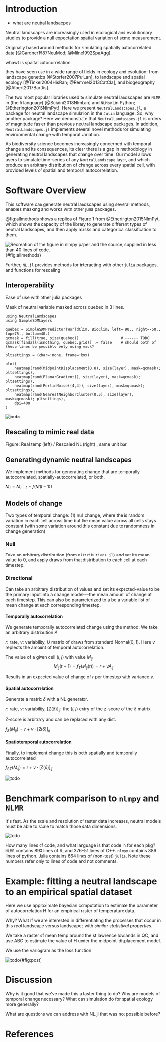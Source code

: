 # Introduction

- what are neutral landsacpes

Neutral landscapes are increasingly used in ecological and
evolutionary studies to provide a null expectation spatial variation
of some measurement.

Originally based around methods for simulating
spatially autocorrelated data [@Gardner1987NeuMod; @Milne1992SpaAgg].

whawt is spaital autocorrelation

they have seen use in a wide range of fields in ecology and evolution:
from landscape genetics [@Storfer2007PutLan], to landscape and spatial
ecology [@Tinker2004HisRan; @Remmel2013CatCla], and biogeography
[@Albert2017BarDis].


 The two most popular libraries used to simulate neutral landscapes
are `NLMR` in (the `R` language) [@Sciaini2018NlmLan] and `NLMpy` [in
Python; @Etherington2015NlmPyt]. Here we present
`NeutralLandscapes.jl`, a package for neutral landscape simulation in
the `Julia` language.   So, why another package?  Here we demonstrate
that `NeutralLandscapes.jl` is orders of magnitude faster than
previous neutral landscape packages. In addition,
`NeutralLandscapes.jl` implements several novel methods for simulating
environmental change with temporal variation.

As biodiversity science becomes increasingly concerned with temporal
change and its consequences, its clear there is a gap in methodology
in generating neutral landscapes that change over time.   Our model
allows users to simulate time-series of any `NeutralLandscape` layer,
and which produce an arbitrary distribution of change across every
spatial cell, with provided levels of spatial and temporal
autocorrelation.

# Software Overview

This software can generate neutral landscapes using several methods,
enables masking and works with other julia packages.

@fig:allmethods shows a replica of Figure 1 from
@Etherington2015NlmPyt, which shows the capacity of the library to
generate different types of neutral landscapes, and then apply masks
and categorical classifcation to them.

![Recreation of the figure in `nlmpy` paper and the source, supplied in less than 40 lines of code.](./figures/figure1.png){#fig:allmethods}


Further, `NL.jl` provides methods for interacting with other `julia`
packages, and functions for rescaling

## Interoperability

Ease of use with other julia packages

Mask of neutral variable masked across quebec in 3 lines.

```
using NeutralLandscapes
using SimpleSDMLayers

quebec = SimpleSDMPredictor(WorldClim, BioClim; left=-90., right=-50., top=75., bottom=40.)
qcmask = fill(true, size(quebec))                   # ------ TODO
qcmask[findall(isnothing, quebec.grid)] .= false    # should both of these lines be possible only using mask?

pltsettings = (cbar=:none, frame=:box)

plot(
    heatmap(rand(MidpointDisplacement(0.8), size(layer), mask=qcmask); pltsettings),
    heatmap(rand(PlanarGradient(), size(layer), mask=qcmask); pltsettings),
    heatmap(rand(PerlinNoise((4,4)), size(layer), mask=qcmask); pltsettings),
    heatmap(rand(NearestNeighborCluster(0.5), size(layer), mask=qcmask); pltsettings),
    dpi=400
)
```

![todo](./figures/interoperable.png)

## Rescaling to mimic real data


Figure: Real temp (left) / Rescaled NL (right) , same unit bar

## Generating dynamic neutral landscapes

We implement methods for generating change that are temporally
autocorrelated, spatially-autocorrelated, or both.

$M_t = M_{t-1} + f(M(t-1))$

## Models of change

Two types of temporal change: (1) null change, where the is random
variation in each cell across time but the mean value across all cells
stays constant (with some variation around this constant due to
randomness in change generation)

### Null

Take an arbitrary distribution (from `Distributions.jl`) and set its
mean value to 0, and apply draws from that distribution to each cell
at each timestep.

### Directional

Can take an arbitrary distribution of values and set its expected-value
to be the primary input into a change model---the mean amount of change
at each timestep. This can also be parameterized to a be a variable list of
mean change at each corresponding timestep.

#### Temporally autocorrelation

We generate temporally autocorrelated change using the method. We take
an arbitrary distribution $A$

$r$: rate, $v$: variability, $U$ matrix of draws from standard $\text{Normal}(0,1)$.
Here $v$ replects the amount of temporal autocorrelation.

The value of a given cell $(i,j)$ with value $M_{ij}$
$$M_{ij}(t+1) = f_{T}(M_{ij}(t)) = r + vA_{ij}$$

Results in an expected value of change of $r$ per timestep with variance $v$.

#### Spatial autocorrelation

Generate a matrix $\delta$ with a NL generator.

$r$: rate, $v$: variability, $[Z(\delta)]_{ij}$: the $(i,j)$ entry of the z-score of the $\delta$ matrix

Z-score is arbitrary and can be replaced with any dist.

$f_{S}(M_{ij}) = r + v \cdot [Z(\delta)]_{ij}$

#### Spatiotemporal autocorrelation

Finally, to implement change this is both spatially and temporally autocorrelated

$f_{ST}(M_{ij}) = r + v \cdot [Z(\delta)]_{ij}$

![todo](./figures/temporal.png)

# Benchmark comparison to `nlmpy` and `NLMR`

It's fast. As the scale and resolution of raster data increases,
neutral models must be able to scale to match those data dimensions.

![todo](./figures/benchmark.png)


How many lines of code, and what language is that code in for each
pkg? `NLMR` contains 893 lines of R, and 376+51 lines of C++. `nlmpy`
contains 386 lines of python. Julia contains 664 lines of (non-test)
`julia`. Note these numbers refer only to lines of code and not
comments.

# Example: fitting a neutral landscape to an empirical spatial dataset

Here we use approximate bayesian computation to estimate the parameter of autocorrelation H for an empirical raster of temperature data.

Why? What if we are interested in differentiating the processes that occur
in this _real_ landscape versus landscapes with _similar statistical
properties_.

We take a raster of mean temp around the st lawrence lowlands in QC, and use ABC to estimate the value of H under the midpoint-displacement model.

We use the variogram as the loss function

![todo](./figures/posterior.png){#fig:post}

# Discussion

Why is it good that we've made this a faster thing to do?
Why are models of temporal change necessary?
What can simulation do for spatial ecology more generally?

What are questions we can address with NL.jl that was not possible before?

# References
